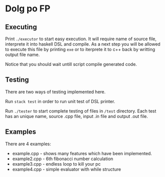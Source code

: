 # Dolg po FP
## Executing
Print `./executor` to start easy execution. 
It will require name of source file, interprete it into haskell DSL and compile.
As a next step you will be allowed to execute this file by printing `exe` or to iterprete it to c++ back
by writting output file name.

Notice that you should wait untill script compile generated code.

## Testing
There are two ways of testing implemented here.

Run `stack test` in order to run unit test of DSL printer.

Run `./tester` to start complete testing of files in `/test` directory. Each test has an unique name, source .cpp file, input .in file and output .out file.

## Examples
There are 4 examples:

* example.cpp - shows many features which have been implemented.
* example2.cpp - 6th fibonacci number calculation
* example3.cpp - endless loop to kill your pc
* example4.cpp - simple evaluator with while structure
